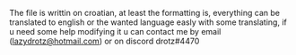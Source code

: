 The file is writtin on croatian, at least the formatting is, everything can be translated to english or the wanted language easly with some translating, if u need some help modifying it u can contact me by email (lazydrotz@hotmail.com) or on discord drotz#4470 

